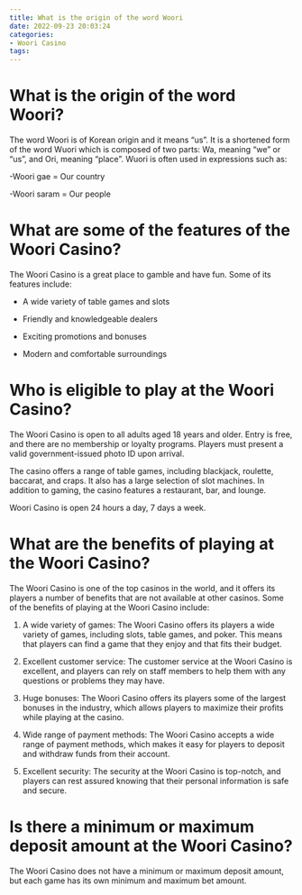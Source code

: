 ```yaml
---
title: What is the origin of the word Woori
date: 2022-09-23 20:03:24
categories:
- Woori Casino
tags:
---
```



#  What is the origin of the word Woori?

The word Woori is of Korean origin and it means “us”. It is a shortened form of the word Wuori which is composed of two parts: Wa, meaning “we” or “us”, and Ori, meaning “place”. Wuori is often used in expressions such as:

-Woori gae = Our country

-Woori saram = Our people

#  What are some of the features of the Woori Casino?

The Woori Casino is a great place to gamble and have fun. Some of its features include:

- A wide variety of table games and slots

- Friendly and knowledgeable dealers

- Exciting promotions and bonuses

- Modern and comfortable surroundings

#  Who is eligible to play at the Woori Casino?

The Woori Casino is open to all adults aged 18 years and older. Entry is free, and there are no membership or loyalty programs. Players must present a valid government-issued photo ID upon arrival.

The casino offers a range of table games, including blackjack, roulette, baccarat, and craps. It also has a large selection of slot machines. In addition to gaming, the casino features a restaurant, bar, and lounge.

Woori Casino is open 24 hours a day, 7 days a week.

#  What are the benefits of playing at the Woori Casino?

The Woori Casino is one of the top casinos in the world, and it offers its players a number of benefits that are not available at other casinos. Some of the benefits of playing at the Woori Casino include:

1. A wide variety of games: The Woori Casino offers its players a wide variety of games, including slots, table games, and poker. This means that players can find a game that they enjoy and that fits their budget.

2. Excellent customer service: The customer service at the Woori Casino is excellent, and players can rely on staff members to help them with any questions or problems they may have.

3. Huge bonuses: The Woori Casino offers its players some of the largest bonuses in the industry, which allows players to maximize their profits while playing at the casino.

4. Wide range of payment methods: The Woori Casino accepts a wide range of payment methods, which makes it easy for players to deposit and withdraw funds from their account.

5. Excellent security: The security at the Woori Casino is top-notch, and players can rest assured knowing that their personal information is safe and secure.

#  Is there a minimum or maximum deposit amount at the Woori Casino?

The Woori Casino does not have a minimum or maximum deposit amount, but each game has its own minimum and maximum bet amount.